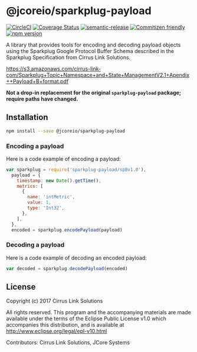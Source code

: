 # @jcoreio/sparkplug-payload

[![CircleCI](https://circleci.com/gh/jcoreio/sparkplug-payload.svg?style=svg)](https://circleci.com/gh/jcoreio/sparkplug-payload)
[![Coverage Status](https://codecov.io/gh/jcoreio/sparkplug-payload/branch/master/graph/badge.svg)](https://codecov.io/gh/jcoreio/sparkplug-payload)
[![semantic-release](https://img.shields.io/badge/%20%20%F0%9F%93%A6%F0%9F%9A%80-semantic--release-e10079.svg)](https://github.com/semantic-release/semantic-release)
[![Commitizen friendly](https://img.shields.io/badge/commitizen-friendly-brightgreen.svg)](http://commitizen.github.io/cz-cli/)
[![npm version](https://badge.fury.io/js/%40jcoreio%2Fsparkplug-payload.svg)](https://badge.fury.io/js/%40jcoreio%2Fsparkplug-payload)

A library that provides tools for encoding and decoding payload objects using
the Sparkplug Google Protocol Buffer Schema described in the Sparkplug
Specification from Cirrus Link Solutions.

https://s3.amazonaws.com/cirrus-link-com/Sparkplug+Topic+Namespace+and+State+ManagementV2.1+Apendix++Payload+B+format.pdf

**Not a drop-in replacement for the original `sparkplug-payload` package; require paths have changed.**

## Installation

```sh
npm install --save @jcoreio/sparkplug-payload
```

### Encoding a payload

Here is a code example of encoding a payload:

```javascript
var sparkplug = require('sparkplug-payload/spBv1.0'),
  payload = {
    timestamp: new Date().getTime(),
    metrics: [
      {
        name: 'intMetric',
        value: 1,
        type: 'Int32',
      },
    ],
  },
  encoded = sparkplug.encodePayload(payload)
```

### Decoding a payload

Here is a code example of decoding an encoded payload:

```javascript
var decoded = sparkplug.decodePayload(encoded)
```

## License

Copyright (c) 2017 Cirrus Link Solutions

All rights reserved. This program and the accompanying materials
are made available under the terms of the Eclipse Public License v1.0
which accompanies this distribution, and is available at
http://www.eclipse.org/legal/epl-v10.html

Contributors: Cirrus Link Solutions, JCore Systems

